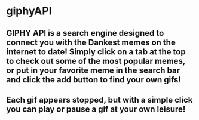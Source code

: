 # giphyAPI
## GIPHY API is a search engine designed to connect you with the Dankest memes on the internet to date! Simply click on a tab at the top to check out some of the most popular memes, or put in your favorite meme in the search bar and click the add button to find your own gifs!

## Each gif appears stopped, but with a simple click you can play or pause a gif at your own leisure!
